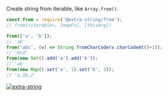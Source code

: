 Create string from iterable, like `Array.from()`.

```javascript
const from = require('@extra-string/from');
// from(<iterable>, [mapFn], [thisArg])

from(['a', 'b']);
// 'ab'
from('abc', (v) => String.fromCharCode(v.charCodeAt()+1));
// 'bcd'
from(new Set().add('a').add('b'));
// 'ab'
from(new Map().set('a', 1).set('b', 2));
// 'a,1b,2'
```


[![extra-string](https://i.imgur.com/y4YVIau.jpg)](https://www.npmjs.com/package/extra-string)
